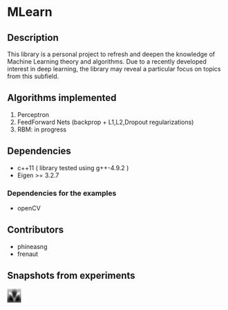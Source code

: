 # MLearn
## Description
This library is a personal project to refresh and deepen the knowledge of Machine Learning theory and algorithms. 
Due to a recently developed interest in deep learning, the library may reveal a particular focus on topics from this subfield.

## Algorithms implemented
1. Perceptron
2. FeedForward Nets (backprop + L1,L2,Dropout regularizations)
3. RBM: in progress

## Dependencies
* c++11 ( library tested using g++-4.9.2 )
* Eigen >= 3.2.7

### Dependencies for the examples
* openCV

## Contributors
* phineasng
* frenaut

## Snapshots from experiments
![](https://github.com/phineasng/MLearn/blob/master/src/examples/ExampleCatFaceAutoEncoder/img_features/556.jpg)